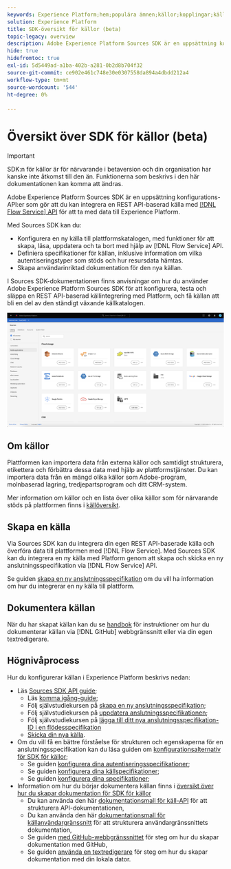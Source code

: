 ```yaml
---
keywords: Experience Platform;hem;populära ämnen;källor;kopplingar;källkopplingar;källor sdk;sdk;SDK
solution: Experience Platform
title: SDK-översikt för källor (beta)
topic-legacy: overview
description: Adobe Experience Platform Sources SDK är en uppsättning konfigurations-API:er som gör att du kan integrera en REST API-baserad källa med API:t för Flow Service för att överföra data till Experience Platform.
hide: true
hidefromtoc: true
exl-id: 5d5449ad-a1ba-402b-a281-0b2d8b704f32
source-git-commit: ce902e461c748e30e0307558da894a4dbdd212a4
workflow-type: tm+mt
source-wordcount: '544'
ht-degree: 0%

---
```


# Översikt över SDK för källor (beta)

>[!IMPORTANT]
>
>SDK:n för källor är för närvarande i betaversion och din organisation har kanske inte åtkomst till den än. Funktionerna som beskrivs i den här dokumentationen kan komma att ändras.

Adobe Experience Platform Sources SDK är en uppsättning konfigurations-API:er som gör att du kan integrera en REST API-baserad källa med [[!DNL Flow Service] API](https://www.adobe.io/experience-platform-apis/references/flow-service/) för att ta med data till Experience Platform.

Med Sources SDK kan du:

* Konfigurera en ny källa till plattformskatalogen, med funktioner för att skapa, läsa, uppdatera och ta bort med hjälp av [!DNL Flow Service] API.
* Definiera specifikationer för källan, inklusive information om vilka autentiseringstyper som stöds och hur resursdata hämtas.
* Skapa användarinriktad dokumentation för den nya källan.

I Sources SDK-dokumentationen finns anvisningar om hur du använder Adobe Experience Platform Sources SDK för att konfigurera, testa och släppa en REST API-baserad källintegrering med Platform, och få källan att bli en del av den ständigt växande källkatalogen.

![katalog](./assets/catalog.png)

## Om källor

Plattformen kan importera data från externa källor och samtidigt strukturera, etikettera och förbättra dessa data med hjälp av plattformstjänster. Du kan importera data från en mängd olika källor som Adobe-program, molnbaserad lagring, tredjepartsprogram och ditt CRM-system.

Mer information om källor och en lista över olika källor som för närvarande stöds på plattformen finns i [källöversikt](../home.md).

## Skapa en källa

Via Sources SDK kan du integrera din egen REST API-baserade källa och överföra data till plattformen med [!DNL Flow Service]. Med Sources SDK kan du integrera en ny källa med Platform genom att skapa och skicka en ny anslutningsspecifikation via [!DNL Flow Service] API.

Se guiden [skapa en ny anslutningsspecifikation](./api/api-overview.md) om du vill ha information om hur du integrerar en ny källa till plattform.

## Dokumentera källan

När du har skapat källan kan du se [handbok](./documentation/doc-overview.md) för instruktioner om hur du dokumenterar källan via [!DNL GitHub] webbgränssnitt eller via din egen textredigerare.

## Högnivåprocess

Hur du konfigurerar källan i Experience Platform beskrivs nedan:

* Läs [Sources SDK API guide](./api/api-overview.md);
   * Läs [komma igång-guide](./api/getting-started.md);
   * Följ självstudiekursen på [skapa en ny anslutningsspecifikation](./api/create.md);
   * Följ självstudiekursen på [uppdatera anslutningsspecifikationen](./api/update-connection-specs.md);
   * Följ självstudiekursen på [lägga till ditt nya anslutningsspecifikation-ID i en flödesspecifikation](./api/update-flow-specs.md)
   * [Skicka din nya källa](./api/submit.md).
* Om du vill få en bättre förståelse för strukturen och egenskaperna för en anslutningsspecifikation kan du läsa guiden om [konfigurationsalternativ för SDK för källor](./config/config.md);
   * Se guiden [konfigurera dina autentiseringsspecifikationer](./config/authspec.md);
   * Se guiden [konfigurera dina källspecifikationer](./config/sourcespec.md);
   * Se guiden [konfigurera dina specifikationer](./config/explorespec.md);
* Information om hur du börjar dokumentera källan finns i [översikt över hur du skapar dokumentation för SDK för källor](./documentation/doc-overview.md)
   * Du kan använda den här [dokumentationsmall för käll-API](./documentation/template.md) för att strukturera API-dokumentationen,
   * Du kan använda den här [dokumentationsmall för källanvändargränssnitt](./documentation/ui-template.md) för att strukturera användargränssnittets dokumentation,
   * Se guiden [med GitHub-webbgränssnittet](./documentation/github.md) för steg om hur du skapar dokumentation med GitHub,
   * Se guiden [använda en textredigerare](./documentation/text-editor.md) för steg om hur du skapar dokumentation med din lokala dator.
